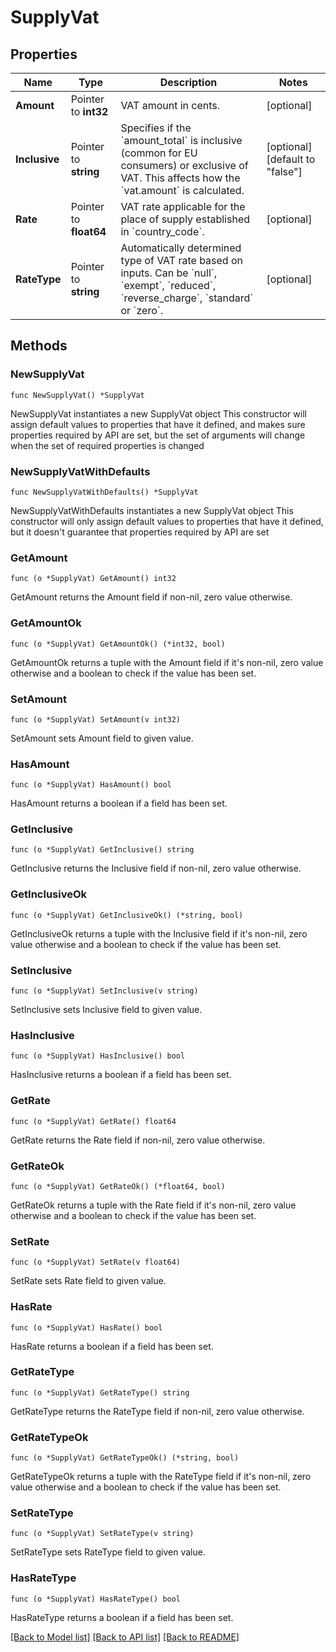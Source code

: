 # SupplyVat

## Properties

Name | Type | Description | Notes
------------ | ------------- | ------------- | -------------
**Amount** | Pointer to **int32** | VAT amount in cents. | [optional] 
**Inclusive** | Pointer to **string** | Specifies if the &#x60;amount_total&#x60; is inclusive (common for EU consumers) or exclusive of VAT. This affects how the &#x60;vat.amount&#x60; is calculated. | [optional] [default to "false"]
**Rate** | Pointer to **float64** | VAT rate applicable for the place of supply established in &#x60;country_code&#x60;. | [optional] 
**RateType** | Pointer to **string** | Automatically determined type of VAT rate based on inputs. Can be &#x60;null&#x60;, &#x60;exempt&#x60;, &#x60;reduced&#x60;, &#x60;reverse_charge&#x60;, &#x60;standard&#x60; or &#x60;zero&#x60;. | [optional] 

## Methods

### NewSupplyVat

`func NewSupplyVat() *SupplyVat`

NewSupplyVat instantiates a new SupplyVat object
This constructor will assign default values to properties that have it defined,
and makes sure properties required by API are set, but the set of arguments
will change when the set of required properties is changed

### NewSupplyVatWithDefaults

`func NewSupplyVatWithDefaults() *SupplyVat`

NewSupplyVatWithDefaults instantiates a new SupplyVat object
This constructor will only assign default values to properties that have it defined,
but it doesn't guarantee that properties required by API are set

### GetAmount

`func (o *SupplyVat) GetAmount() int32`

GetAmount returns the Amount field if non-nil, zero value otherwise.

### GetAmountOk

`func (o *SupplyVat) GetAmountOk() (*int32, bool)`

GetAmountOk returns a tuple with the Amount field if it's non-nil, zero value otherwise
and a boolean to check if the value has been set.

### SetAmount

`func (o *SupplyVat) SetAmount(v int32)`

SetAmount sets Amount field to given value.

### HasAmount

`func (o *SupplyVat) HasAmount() bool`

HasAmount returns a boolean if a field has been set.

### GetInclusive

`func (o *SupplyVat) GetInclusive() string`

GetInclusive returns the Inclusive field if non-nil, zero value otherwise.

### GetInclusiveOk

`func (o *SupplyVat) GetInclusiveOk() (*string, bool)`

GetInclusiveOk returns a tuple with the Inclusive field if it's non-nil, zero value otherwise
and a boolean to check if the value has been set.

### SetInclusive

`func (o *SupplyVat) SetInclusive(v string)`

SetInclusive sets Inclusive field to given value.

### HasInclusive

`func (o *SupplyVat) HasInclusive() bool`

HasInclusive returns a boolean if a field has been set.

### GetRate

`func (o *SupplyVat) GetRate() float64`

GetRate returns the Rate field if non-nil, zero value otherwise.

### GetRateOk

`func (o *SupplyVat) GetRateOk() (*float64, bool)`

GetRateOk returns a tuple with the Rate field if it's non-nil, zero value otherwise
and a boolean to check if the value has been set.

### SetRate

`func (o *SupplyVat) SetRate(v float64)`

SetRate sets Rate field to given value.

### HasRate

`func (o *SupplyVat) HasRate() bool`

HasRate returns a boolean if a field has been set.

### GetRateType

`func (o *SupplyVat) GetRateType() string`

GetRateType returns the RateType field if non-nil, zero value otherwise.

### GetRateTypeOk

`func (o *SupplyVat) GetRateTypeOk() (*string, bool)`

GetRateTypeOk returns a tuple with the RateType field if it's non-nil, zero value otherwise
and a boolean to check if the value has been set.

### SetRateType

`func (o *SupplyVat) SetRateType(v string)`

SetRateType sets RateType field to given value.

### HasRateType

`func (o *SupplyVat) HasRateType() bool`

HasRateType returns a boolean if a field has been set.


[[Back to Model list]](../README.md#documentation-for-models) [[Back to API list]](../README.md#documentation-for-api-endpoints) [[Back to README]](../README.md)


